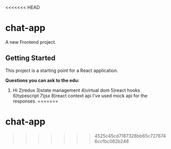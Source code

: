 <<<<<<< HEAD
# chat-app

A new Frontend project.

## Getting Started

This project is a starting point for a React application.

**Questions you can ask to the edu:**
1) Hi
2)redux
3)state management
4)virtual dom
5)react hooks
6)typescript
7)jsx
8)react context api
I've used mock api for the responses.
=======
# chat-app
>>>>>>> 4525c45cd7187328bb65c7276746ccfbc082b248
